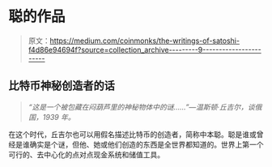 # 聪的作品

> 原文：<https://medium.com/coinmonks/the-writings-of-satoshi-f4d86e94694f?source=collection_archive---------9----------------------->

## **比特币神秘创造者的话**

> *“这是一个被包藏在闷葫芦里的神秘物体中的谜……”—温斯顿·丘吉尔，谈俄国，1939 年。*

在这个时代，丘吉尔也可以用假名描述比特币的创造者，简称中本聪。聪是谁或曾经是谁确实是个谜，但他、她或他们创造的东西是全世界都知道的。世界上第一个可行的、去中心化的点对点现金系统和储值工具。
